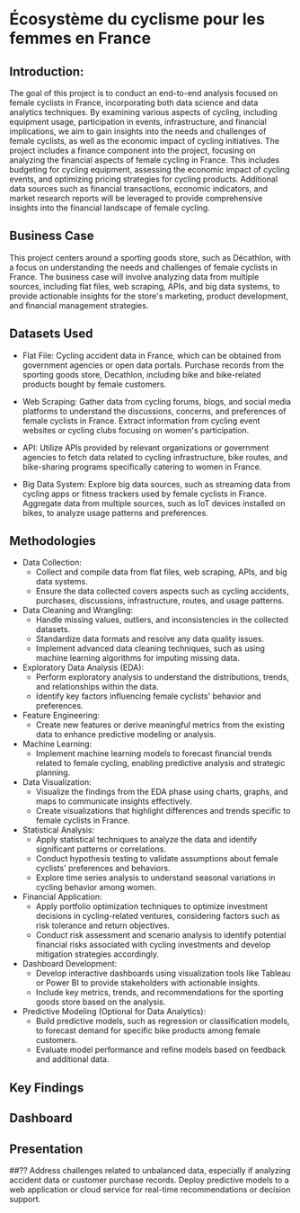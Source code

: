 # Écosystème du cyclisme pour les femmes en France

## Introduction:
The goal of this project is to conduct an end-to-end analysis focused on female cyclists in France, incorporating both data science and data analytics techniques. By examining various aspects of cycling, including equipment usage, participation in events, infrastructure, and financial implications, we aim to gain insights into the needs and challenges of female cyclists, as well as the economic impact of cycling initiatives. The project includes a finance component into the project, focusing on analyzing the financial aspects of female cycling in France. This includes budgeting for cycling equipment, assessing the economic impact of cycling events, and optimizing pricing strategies for cycling products. Additional data sources such as financial transactions, economic indicators, and market research reports will be leveraged to provide comprehensive insights into the financial landscape of female cycling.

## Business Case
This project centers around a sporting goods store, such as Décathlon, with a focus on understanding the needs and challenges of female cyclists in France. The business case will involve analyzing data from multiple sources, including flat files, web scraping, APIs, and big data systems, to provide actionable insights for the store's marketing, product development, and financial management strategies.

## Datasets Used
- Flat File:
   Cycling accident data in France, which can be obtained from government agencies or open data portals.
   Purchase records from the sporting goods store, Decathlon, including bike and bike-related products bought by female customers.
  
- Web Scraping:
  Gather data from cycling forums, blogs, and social media platforms to understand the discussions, concerns, and preferences of female cyclists in France.
  Extract information from cycling event websites or cycling clubs focusing on women's participation.

- API:
  Utilize APIs provided by relevant organizations or government agencies to fetch data related to cycling infrastructure, bike routes, and bike-sharing programs specifically catering to women in France.

- Big Data System:
  Explore big data sources, such as streaming data from cycling apps or fitness trackers used by female cyclists in France.
  Aggregate data from multiple sources, such as IoT devices installed on bikes, to analyze usage patterns and preferences.

## Methodologies
- Data Collection:
  - Collect and compile data from flat files, web scraping, APIs, and big data systems.
  - Ensure the data collected covers aspects such as cycling accidents, purchases, discussions, infrastructure, routes, and usage patterns.
- Data Cleaning and Wrangling:
  - Handle missing values, outliers, and inconsistencies in the collected datasets.
  - Standardize data formats and resolve any data quality issues.
  - Implement advanced data cleaning techniques, such as using machine learning algorithms for imputing missing data.
- Exploratory Data Analysis (EDA):
  - Perform exploratory analysis to understand the distributions, trends, and relationships within the data.
  - Identify key factors influencing female cyclists' behavior and preferences.
- Feature Engineering:
  - Create new features or derive meaningful metrics from the existing data to enhance predictive modeling or analysis.
- Machine Learning:
  - Implement machine learning models to forecast financial trends related to female cycling, enabling predictive analysis and strategic planning.
- Data Visualization:
  - Visualize the findings from the EDA phase using charts, graphs, and maps to communicate insights effectively.
  - Create visualizations that highlight differences and trends specific to female cyclists in France.
- Statistical Analysis:
  - Apply statistical techniques to analyze the data and identify significant patterns or correlations.
  - Conduct hypothesis testing to validate assumptions about female cyclists' preferences and behaviors.
  - Explore time series analysis to understand seasonal variations in cycling behavior among women.
- Financial Application:
  - Apply portfolio optimization techniques to optimize investment decisions in cycling-related ventures, considering factors such as risk tolerance and return objectives.
  - Conduct risk assessment and scenario analysis to identify potential financial risks associated with cycling investments and develop mitigation strategies accordingly.
- Dashboard Development:
  - Develop interactive dashboards using visualization tools like Tableau or Power BI to provide stakeholders with actionable insights.
  - Include key metrics, trends, and recommendations for the sporting goods store based on the analysis.
- Predictive Modeling (Optional for Data Analytics):
  - Build predictive models, such as regression or classification models, to forecast demand for specific bike products among female customers.
  - Evaluate model performance and refine models based on feedback and additional data.

## Key Findings

## Dashboard

## Presentation

##?? Address challenges related to unbalanced data, especially if analyzing accident data or customer purchase records. Deploy predictive models to a web application or cloud service for real-time recommendations or decision support.
